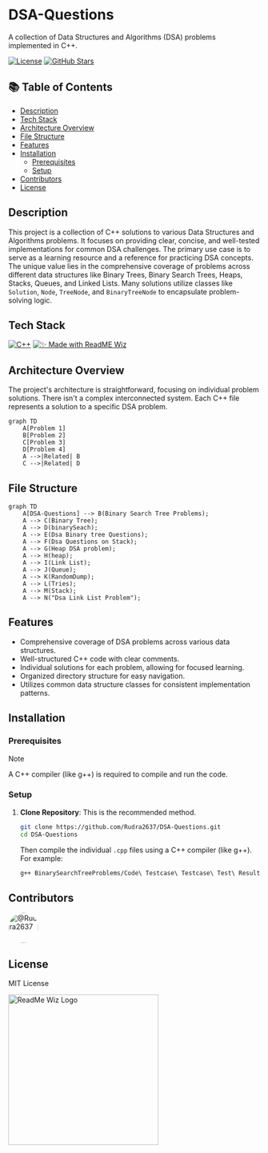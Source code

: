 # DSA-Questions

A collection of Data Structures and Algorithms (DSA) problems implemented in C++.

[![License](https://img.shields.io/github/license/Rudra2637/DSA-Questions?style=for-the-badge)](https://github.com/Rudra2637/DSA-Questions)
[![GitHub Stars](https://img.shields.io/github/stars/Rudra2637/DSA-Questions?style=for-the-badge)](https://github.com/Rudra2637/DSA-Questions)


## 📚 Table of Contents

- [Description](#description)
- [Tech Stack](#tech-stack)
- [Architecture Overview](#architecture-overview)
- [File Structure](#file-structure)
- [Features](#features)
- [Installation](#installation)
  - [Prerequisites](#prerequisites)
  - [Setup](#setup)
- [Contributors](#contributors)
- [License](#license)


## Description

This project is a collection of C++ solutions to various Data Structures and Algorithms problems.  It focuses on providing clear, concise, and well-tested implementations for common DSA challenges. The primary use case is to serve as a learning resource and a reference for practicing DSA concepts.  The unique value lies in the comprehensive coverage of problems across different data structures like Binary Trees, Binary Search Trees, Heaps, Stacks, Queues, and Linked Lists.  Many solutions utilize classes like `Solution`, `Node`, `TreeNode`, and `BinaryTreeNode` to encapsulate problem-solving logic.


## Tech Stack

[![C++](https://img.shields.io/badge/c%2B%2B-20-blue?style=for-the-badge)](https://www.cplusplus.com/)
[![✨ Made with ReadME Wiz](https://img.shields.io/badge/✨%20Made%20with-ReadME%20Wiz-blueviolet?style=for-the-badge&logo=markdown&logoColor=white)](https://github.com/PIYUSH1SAINI/ReadMe-wiz.git)


## Architecture Overview

The project's architecture is straightforward, focusing on individual problem solutions.  There isn't a complex interconnected system. Each C++ file represents a solution to a specific DSA problem.

```mermaid
graph TD
    A[Problem 1]
    B[Problem 2]
    C[Problem 3]
    D[Problem 4]
    A -->|Related| B
    C -->|Related| D
```


## File Structure

```mermaid
graph TD
    A[DSA-Questions] --> B(Binary Search Tree Problems);
    A --> C(Binary Tree);
    A --> D(binarySeach);
    A --> E(Dsa Binary tree Questions);
    A --> F(Dsa Questions on Stack);
    A --> G(Heap DSA problem);
    A --> H(heap);
    A --> I(Link List);
    A --> J(Queue);
    A --> K(RandomDump);
    A --> L(Tries);
    A --> M(Stack);
    A --> N("Dsa Link List Problem");

```


## Features

*   Comprehensive coverage of DSA problems across various data structures.
*   Well-structured C++ code with clear comments.
*   Individual solutions for each problem, allowing for focused learning.
*   Organized directory structure for easy navigation.
*   Utilizes common data structure classes for consistent implementation patterns.


## Installation

### Prerequisites

> [!NOTE]
> A C++ compiler (like g++) is required to compile and run the code.


### Setup

1. **Clone Repository**: This is the recommended method.

   ```bash
   git clone https://github.com/Rudra2637/DSA-Questions.git
   cd DSA-Questions
   ```

   Then compile the individual `.cpp` files using a C++ compiler (like g++). For example:

   ```bash
   g++ BinarySearchTreeProblems/Code\ Testcase\ Testcase\ Test\ Result\ 108.\ Convert\ Sorted\ Array\ to\ Binary\ Search\ Tree.cpp -o 108
   ```


## Contributors

<a href="https://github.com/Rudra2637" target="_blank"><img src="https://avatars.githubusercontent.com/Rudra2637?s=60&v=4" width="60" height="60" alt="@Rudra2637" title="@Rudra2637" style="border-radius: 50%; margin-right: 10px;" onerror="this.src='https://github.com/identicons/Rudra2637.png'" /></a>


## License

MIT License




<a href="https://github.com/PIYUSH1SAINI/ReadMe-wiz.git" target="_blank">
      <img src="https://res.cloudinary.com/dy1znaiby/image/upload/v1754320207/ReadMe-wiz-logo_k3uq6w.png" alt="ReadMe Wiz Logo" width="300"/>
    </a>
